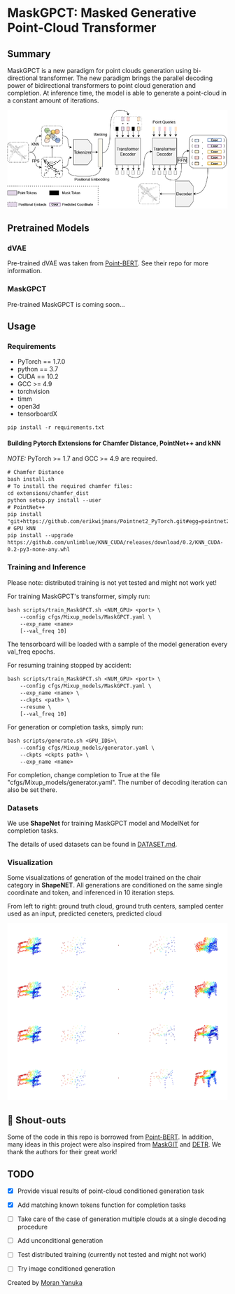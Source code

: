 # MaskGPCT: Masked Generative Point-Cloud Transformer

## Summary
MaskGPCT is a new paradigm for point clouds generation using bi-directional transformer. The new paradigm brings the parallel decoding power of bidirectional transformers to point cloud generation and completion. At inference time, the model is able to generate a point-cloud in a constant amount of iterations.

![intro](fig/Architecture_new.png)

    
## Pretrained Models

### dVAE
Pre-trained dVAE was taken from [Point-BERT](https://github.com/lulutang0608/Point-BERT). See their repo for more information.

### MaskGPCT
Pre-trained MaskGPCT is coming soon...


## Usage

### Requirements

- PyTorch == 1.7.0
- python == 3.7
- CUDA == 10.2
- GCC >= 4.9 
- torchvision
- timm
- open3d
- tensorboardX

```
pip install -r requirements.txt
```


#### Building Pytorch Extensions for Chamfer Distance, PointNet++ and kNN

*NOTE:* PyTorch >= 1.7 and GCC >= 4.9 are required.

```
# Chamfer Distance
bash install.sh
# To install the required chamfer files:
cd extensions/chamfer_dist
python setup.py install --user
# PointNet++
pip install "git+https://github.com/erikwijmans/Pointnet2_PyTorch.git#egg=pointnet2_ops&subdirectory=pointnet2_ops_lib"
# GPU kNN
pip install --upgrade https://github.com/unlimblue/KNN_CUDA/releases/download/0.2/KNN_CUDA-0.2-py3-none-any.whl

```

### Training and Inference
Please note: distributed training is not yet tested and might not work yet!

For training MaskGPCT's transformer, simply run:
```
bash scripts/train_MaskGPCT.sh <NUM_GPU> <port> \
    --config cfgs/Mixup_models/MaskGPCT.yaml \
    --exp_name <name>
    [--val_freq 10]
```
The tensorboard will be loaded with a sample of the model generation every val_freq epochs.

For resuming training stopped by accident:
```
bash scripts/train_MaskGPCT.sh <NUM_GPU> <port> \
    --config cfgs/Mixup_models/MaskGPCT.yaml \
    --exp_name <name> \
    --ckpts <path> \
    --resume \
    [--val_freq 10]
```

For generation or completion tasks, simply run:
```
bash scripts/generate.sh <GPU_IDS>\
    --config cfgs/Mixup_models/generator.yaml \
    --ckpts <ckpts path> \
    --exp_name <name>
```
For completion, change completion to True at the file "cfgs/Mixup_models/generator.yaml". The number of decoding iteration can also be set there.

### Datasets

We use **ShapeNet** for training MaskGPCT model and ModelNet for completion tasks.

The details of used datasets can be found in [DATASET.md](./DATASET.md).


### Visualization
Some visualizations of generation of the model trained on the chair category in **ShapeNET**. All generations are conditioned on the same single coordinate and token, and inferenced in 10 iteration steps.

From left to right: ground truth cloud, ground truth centers, sampled center used as an input, predicted ceneters, predicted cloud 

![results](fig/chair_completions.png)


## 📢 Shout-outs
Some of the code in this repo is borrowed from [Point-BERT](https://github.com/lulutang0608/Point-BERT). In addition, many ideas in this project were also inspired from [MaskGIT](https://github.com/google-research/maskgit) and [DETR](https://github.com/facebookresearch/detr). We thank the authors for their great work!


## TODO
- [X] Provide visual results of point-cloud conditioned generation task
- [X] Add matching known tokens function for completion tasks 
- [ ] Take care of the case of generation multiple clouds at a single decoding procedure
- [ ] Add unconditional generation
- [ ] Test distributed training (currently not tested and might not work)
- [ ] Try image conditioned generation


Created by [Moran Yanuka](https://github.com/moranyanuka)
